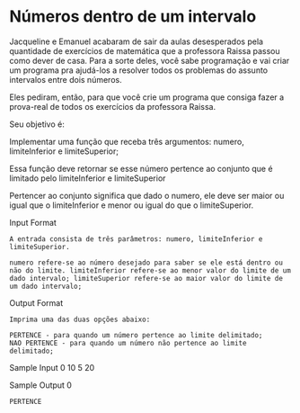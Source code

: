 # Números dentro de um intervalo

Jacqueline e Emanuel acabaram de sair da aulas desesperados pela quantidade de exercícios de matemática que a professora Raissa passou como dever de casa. Para a sorte deles, você sabe programação e vai criar um programa pra ajudá-los a resolver todos os problemas do assunto intervalos entre dois números.

Eles pediram, então, para que você crie um programa que consiga fazer a prova-real de todos os exercícios da professora Raissa.

Seu objetivo é:

Implementar uma função que receba três argumentos: numero, limiteInferior e limiteSuperior;

Essa função deve retornar se esse número pertence ao conjunto que é limitado pelo limiteInferior e limiteSuperior

Pertencer ao conjunto significa que dado o numero, ele deve ser maior ou igual que o limiteInferior e menor ou igual do que o limiteSuperior.

Input Format

    A entrada consista de três parâmetros: numero, limiteInferior e limiteSuperior.

    numero refere-se ao número desejado para saber se ele está dentro ou não do limite. limiteInferior refere-se ao menor valor do limite de um dado intervalo; limiteSuperior refere-se ao maior valor do limite de um dado intervalo;

Output Format

    Imprima uma das duas opções abaixo:

    PERTENCE - para quando um número pertence ao limite delimitado;
    NAO PERTENCE - para quando um número não pertence ao limite delimitado;

Sample Input 0
    10 5 20

Sample Output 0

    PERTENCE